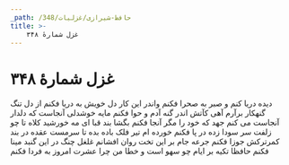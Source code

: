 ```yaml
---
_path: /حافظ-شیرازی/غزلیات/348
title: >-
    غزل شمارهٔ ۳۴۸
---
```

# غزل شمارهٔ ۳۴۸

دیده دریا کنم و صبر به صحرا فکنم
واندر این کار دل خویش به دریا فکنم
از دل تنگ گنهکار برآرم آهی
کآتش اندر گنه آدم و حوا فکنم
مایه خوشدلی آنجاست که دلدار آنجاست
می کنم جهد که خود را مگر آنجا فکنم
بگشا بند قبا ای مه خورشید کلاه
تا چو زلفت سر سودا زده در پا فکنم
خورده ام تیر فلک باده بده تا سرمست
عقده در بند کمرترکش جوزا فکنم
جرعه جام بر این تخت روان افشانم
غلغل چنگ در این گنبد مینا فکنم
حافظا تکیه بر ایام چو سهو است و خطا
من چرا عشرت امروز به فردا فکنم
